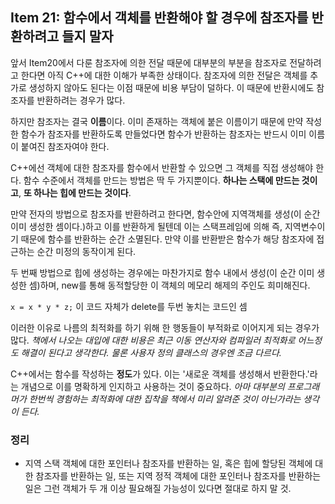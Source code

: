 ## Item 21: 함수에서 객체를 반환해야 할 경우에 참조자를 반환하려고 들지 말자

앞서 Item20에서 다룬 참조자에 의한 전달 때문에 대부분의 부분을 참조자로 전달하려고 한다면 아직 C++에 대한 이해가 부족한 상태이다. 참조자에 의한 전달은 객체를 추가로 생성하지 않아도 된다는 이점 때문에 비용 부담이 덜하다. 이 때문에 반환시에도 참조자를 반환하려는 경우가 많다.

하지만 참조자는 결국 **이름**이다. 이미 존재하는 객체에 붙은 이름이기 때문에 만약 작성한 함수가 참조자를 반환하도록 만들었다면 함수가 반환하는 참조자는 반드시 이미 이름이 붙여진 참조자여야 한다.

C++에선 객체에 대한 참조자를 함수에서 반환할 수 있으면 그 객체를 직접 생성해야 한다. 함수 수준에서 객체를 만드는 방법은 딱 두 가지뿐이다. **하나는 스택에 만드는 것이고**, **또 하나는 힙에 만드는 것이다**.

만약 전자의 방법으로 참조자를 반환하려고 한다면, 함수안에 지역객체를 생성(이 순간 이미 생성한 셈이다.)하고 이를 반환하게 될텐데 이는 스택프레임에 의해 즉, 지역변수이기 때문에 함수를 반환하는 순간 소멸된다. 만약 이를 반환받은 함수가 해당 참조자에 접근하는 순간 미정의 동작이게 된다.

두 번째 방법으로 힙에 생성하는 경우에는 마찬가지로 함수 내에서 생성(이 순간 이미 생성한 셈)하며, new를 통해 동적할당한 이 객체의 메모리 해제의 주인도 희미해진다.

`x = x * y * z;` 이 코드 자체가 delete를 두번 놓치는 코드인 셈

이러한 이유로 나름의 최적화를 하기 위해 한 행동들이 부적화로 이어지게 되는 경우가 많다. *책에서 나오는 대입에 대한 비용은 최근 이동 연산자와 컴파일러 최적화로 어느정도 해결이 된다고 생각한다. 물론 사용자 정의 클래스의 경우엔 조금 다르다.*

C++에서는 함수를 작성하는 **정도**가 있다. 이는 '새로운 객체를 생성해서 반환한다.'라는 개념으로 이를 명확하게 인지하고 사용하는 것이 중요하다. *아마 대부분의 프로그래머가 한번씩 경험하는 최적화에 대한 집착을 책에서 미리 알려준 것이 아닌가라는 생각이 든다.*

### 정리

- 지역 스택 객체에 대한 포인터나 참조자를 반환하는 일, 혹은 힙에 할당된 객체에 대한 참조자를 반환하는 일, 또는 지역 정적 객체에 대한 포인터나 참조자를 반환하는 일은 그런 객체가 두 개 이상 필요해질 가능성이 있다면 절대로 하지 말 것.
